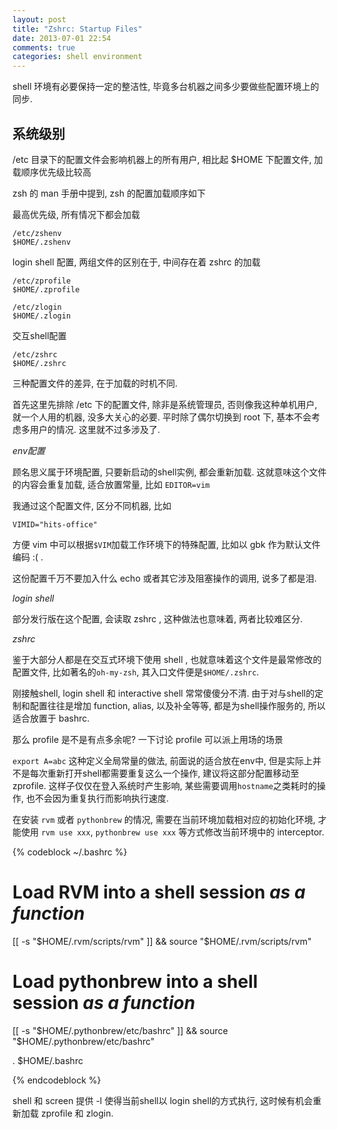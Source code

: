 ```yaml
---
layout: post
title: "Zshrc: Startup Files"
date: 2013-07-01 22:54
comments: true
categories: shell environment
---
```


shell 环境有必要保持一定的整洁性, 毕竟多台机器之间多少要做些配置环境上的同步.

## 系统级别

/etc 目录下的配置文件会影响机器上的所有用户, 相比起 $HOME 下配置文件, 加载顺序优先级比较高

zsh 的 man 手册中提到, zsh 的配置加载顺序如下

最高优先级, 所有情况下都会加载

```
/etc/zshenv
$HOME/.zshenv
```

login shell 配置, 两组文件的区别在于, 中间存在着 zshrc 的加载

```
/etc/zprofile
$HOME/.zprofile

/etc/zlogin
$HOME/.zlogin
```


交互shell配置

```
/etc/zshrc
$HOME/.zshrc
```

三种配置文件的差异, 在于加载的时机不同.

首先这里先排除 /etc 下的配置文件, 除非是系统管理员, 否则像我这种单机用户, 就一个人用的机器, 没多大关心的必要. 平时除了偶尔切换到 root 下, 基本不会考虑多用户的情况. 这里就不过多涉及了.

*env配置*

顾名思义属于环境配置, 只要新启动的shell实例, 都会重新加载. 这就意味这个文件的内容会重复加载, 适合放置常量, 比如 `EDITOR=vim`

我通过这个配置文件, 区分不同机器, 比如

```
VIMID="hits-office"
```

方便 vim 中可以根据`$VIM`加载工作环境下的特殊配置, 比如以 gbk 作为默认文件编码 :( .

这份配置千万不要加入什么 echo 或者其它涉及阻塞操作的调用, 说多了都是泪.

*login shell*

部分发行版在这个配置, 会读取 zshrc , 这种做法也意味着, 两者比较难区分.

*zshrc*

鉴于大部分人都是在交互式环境下使用 shell , 也就意味着这个文件是最常修改的配置文件, 比如著名的`oh-my-zsh`, 其入口文件便是`$HOME/.zshrc`. 

刚接触shell, login shell 和 interactive shell 常常傻傻分不清. 由于对与shell的定制和配置往往是增加 function, alias, 以及补全等等, 都是为shell操作服务的, 所以适合放置于 bashrc.

那么 profile 是不是有点多余呢? 一下讨论 profile 可以派上用场的场景

`export A=abc` 这种定义全局常量的做法, 前面说的适合放在env中, 但是实际上并不是每次重新打开shell都需要重复这么一个操作, 建议将这部分配置移动至 zprofile. 这样子仅仅在登入系统时产生影响, 某些需要调用`hostname`之类耗时的操作, 也不会因为重复执行而影响执行速度.

在安装 `rvm` 或者 `pythonbrew` 的情况, 需要在当前环境加载相对应的初始化环境, 才能使用 `rvm use xxx`, `pythonbrew use xxx` 等方式修改当前环境中的 interceptor.

{% codeblock ~/.bashrc %}

# Load RVM into a shell session *as a function*
[[ -s "$HOME/.rvm/scripts/rvm" ]] && source "$HOME/.rvm/scripts/rvm"
# Load pythonbrew into a shell session *as a function*
[[ -s "$HOME/.pythonbrew/etc/bashrc" ]] && source "$HOME/.pythonbrew/etc/bashrc"

. $HOME/.bashrc

{% endcodeblock %}


shell 和 screen 提供 -l 使得当前shell以 login shell的方式执行, 这时候有机会重新加载 zprofile 和 zlogin. 


